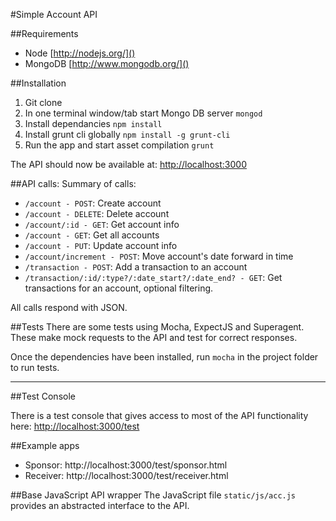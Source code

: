 #Simple Account API

##Requirements

* Node [http://nodejs.org/]()
* MongoDB [http://www.mongodb.org/]()

##Installation

1. Git clone 
2. In one terminal window/tab start Mongo DB server `mongod`
3. Install dependancies `npm install`
4. Install grunt cli globally `npm install -g grunt-cli`
5. Run the app and start asset compilation `grunt`

The API should now be available at: [http://localhost:3000]()

##API calls:
Summary of calls:

* `/account - POST`: Create account
* `/account - DELETE`: Delete account
* `/account/:id - GET`: Get account info
* `/account - GET`: Get all accounts
* `/account - PUT`: Update account info 
* `/account/increment - POST`: Move account's date forward in time
* `/transaction - POST`: Add a transaction to an account
* `/transaction/:id/:type?/:date_start?/:date_end? - GET`: Get transactions for an account, optional filtering.

All calls respond with JSON.

##Tests
There are some tests using Mocha, ExpectJS and Superagent. These make mock requests to the API and test for correct responses.

Once the dependencies have been installed, run `mocha` in the project folder to run tests.

-----------------------------------

##Test Console

There is a test console that gives access to most of the API functionality here:
[http://localhost:3000/test]()

##Example apps
* Sponsor: http://localhost:3000/test/sponsor.html
* Receiver: http://localhost:3000/test/receiver.html

##Base JavaScript API wrapper
The JavaScript file `static/js/acc.js` provides an abstracted interface to the API. 
